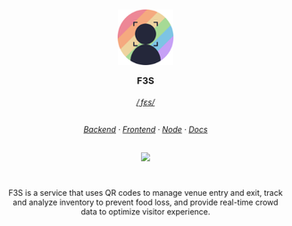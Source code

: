 <h3 align="center">
	<img src="https://raw.githubusercontent.com/F3Sys/.github/main/assets/icon-circle.png" width="100" alt="Logo"/><br/>
	<img src="https://raw.githubusercontent.com/F3Sys/.github/main/assets/transparent.png" height="30" width="0px"/>
	F3S
	<img src="https://raw.githubusercontent.com/F3Sys/.github/main/assets/transparent.png" height="30" width="0px"/>
</h3>

<h6 align="center">
  <a href="http://ipa-reader.xyz/?text=%CB%8Cf%C9%9Bs&voice=Mizuki">/ˌfɛs/</a>
</h6>

<h6 align="center">
  <a href="https://github.com/F3Sys/backend">Backend</a>
  ·
  <a href="https://github.com/F3Sys/frontend">Frontend</a>
  ·
  <a href="https://github.com/F3Sys/node">Node</a>
  ·
  <a href="https://github.com/F3Sys/documentation">Docs</a>
</h6>

<p align="center">
  <img src="https://raw.githubusercontent.com/catppuccin/catppuccin/main/assets/palette/macchiato.png" width="400" />
</p>

&nbsp;

<p align="center">
  F3S is a service that uses QR codes to manage venue entry and exit, track and analyze inventory to prevent food loss, and provide real-time crowd data to optimize visitor experience.
</p>

&nbsp;
